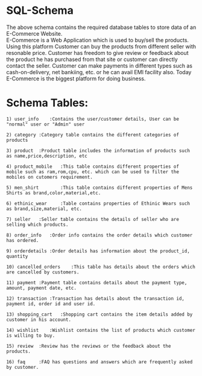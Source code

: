 # SQL-Schema

The above schema contains the required database tables to store data
of an E-Commerce Website.  
E-Commerce is a Web Application which is used to buy/sell the products. Using this platform Customer can buy the products from different seller with resonable price. Customer has freedom to give review or feedback about the product he has purchased from that site or customer can directly contact the seller. Customer can make payments in different types such as cash-on-delivery, net bankiing, etc. or he can avail EMI facility also.  Today E-Commerce is the biggest platform for doing business.


# Schema Tables:
	1) user_info 	:Contains the user/customer details, User can be "normal" user or "Admin" user
	
	2) category	:Category table contains the different categories of products

	3) product	:Product table includes the information of products such as name,price,description, etc

	4) product_mobile	:This table contains different properties of mobile such as ram,rom,cpu, etc. which can be used to filter the mobiles on cutomers requirement. 

	5) men_shirt		:This table contains different properties of Mens Shirts as brand,color,material,etc.

	6) ethinic_wear		:Table contains properties of Ethinic Wears such as brand,size,material, etc. 	

	7) seller	:Seller table contains the details of seller who are selling which products.

	8) order_info	:Order info contains the order details which customer has ordered.

	9) orderdetails	:Order details has information about the product_id, quantity

	10) cancelled_orders	:This table has details about the orders which are cancelled by customers.

	11) payment	:Payment table contains details about the payment type, amount, payment date, etc.

	12) transaction	:Transaction has details about the transaction id, payment id, order id and user id.

	13) shopping_cart	:Shopping cart contains the item details added by customer in his account.

	14) wishlist	:Wishlist contains the list of products which customer is willing to buy.

	15) review	:Review has the reviews or the feedback about the products.
	
	16) faq		:FAQ has questions and answers which are frequently asked by customer.

